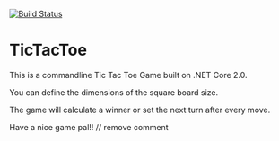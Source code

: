 [![Build Status](https://travis-ci.com/acangialosi/TicTacToe.svg?branch=master)](https://travis-ci.com/acangialosi/TicTacToe)


# TicTacToe
    
This is a commandline Tic Tac Toe Game built on .NET Core 2.0.
 


You can define the dimensions of the square board size.

The game will calculate a winner or set the next turn after every move.

Have a nice game pal!!
// remove comment







